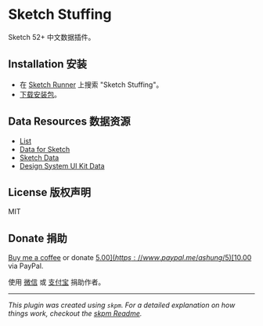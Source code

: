 # Sketch Stuffing

Sketch 52+ 中文数据插件。

## Installation 安装

- 在 [Sketch Runner](http://sketchrunner.com/) 上搜索 "Sketch Stuffing"。
- [下载安装包](https://github.com/Ashung/Sketch-Stuffing/releases)。

## Data Resources 数据资源

- [List](https://github.com/listsfordesign/Lists)
- [Data for Sketch](https://github.com/eyals/data-for-sketch)
- [Sketch Data](https://github.com/ivomynttinen/sketch-data)
- [Design System UI Kit Data](https://github.com/salesforce-ux/design-system-ui-kit-data)

## License 版权声明

MIT

## Donate 捐助

[Buy me a coffee](https://www.buymeacoffee.com/ashung) or donate [$5.00](https://www.paypal.me/ashung/5) [$10.00](https://www.paypal.me/ashung/10) via PayPal.

使用 [微信](http://ashung.github.io/donate.html) 或 [支付宝](http://ashung.github.io/donate.html) 捐助作者。

-----

_This plugin was created using `skpm`. For a detailed explanation on how things work, checkout the [skpm Readme](https://github.com/skpm/skpm/blob/master/README.md)._
